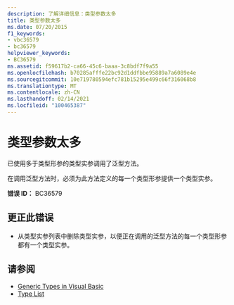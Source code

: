 ```yaml
---
description: 了解详细信息：类型参数太多
title: 类型参数太多
ms.date: 07/20/2015
f1_keywords:
- vbc36579
- bc36579
helpviewer_keywords:
- BC36579
ms.assetid: f59617b2-ca66-45c6-baaa-3c8bdf7f9a55
ms.openlocfilehash: b70285afffe22bc92d1ddfbbe95889a7a6089e4e
ms.sourcegitcommit: 10e719780594efc781b15295e499c66f316068b8
ms.translationtype: MT
ms.contentlocale: zh-CN
ms.lasthandoff: 02/14/2021
ms.locfileid: "100465387"
---
```

# <a name="too-many-type-arguments"></a>类型参数太多

已使用多于类型形参的类型实参调用了泛型方法。  
  
 在调用泛型方法时，必须为此方法定义的每一个类型形参提供一个类型实参。  
  
 **错误 ID：** BC36579  
  
## <a name="to-correct-this-error"></a>更正此错误  
  
- 从类型实参列表中删除类型实参，以便正在调用的泛型方法的每一个类型形参都有一个类型实参。  
  
## <a name="see-also"></a>请参阅

- [Generic Types in Visual Basic](../programming-guide/language-features/data-types/generic-types.md)
- [Type List](../language-reference/statements/type-list.md)
